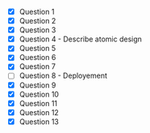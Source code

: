 - [x] Question 1
- [x] Question 2
- [x] Question 3
- [x] Question 4 - Describe atomic design
- [x] Question 5
- [x] Question 6
- [x] Question 7
- [ ] Question 8 - Deployement
- [x] Question 9
- [x] Question 10
- [x] Question 11
- [x] Question 12
- [x] Question 13
